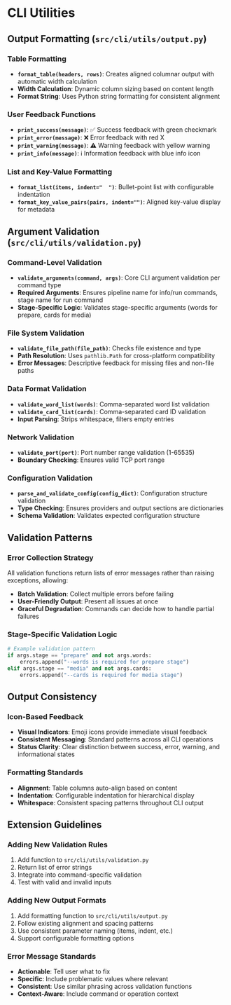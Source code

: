 # CLI Utilities

## Output Formatting (`src/cli/utils/output.py`)

### Table Formatting
- **`format_table(headers, rows)`**: Creates aligned columnar output with automatic width calculation
- **Width Calculation**: Dynamic column sizing based on content length
- **Format String**: Uses Python string formatting for consistent alignment

### User Feedback Functions
- **`print_success(message)`**: ✅ Success feedback with green checkmark
- **`print_error(message)`**: ❌ Error feedback with red X
- **`print_warning(message)`**: ⚠️ Warning feedback with yellow warning
- **`print_info(message)`**: ℹ️ Information feedback with blue info icon

### List and Key-Value Formatting
- **`format_list(items, indent="  ")`**: Bullet-point list with configurable indentation
- **`format_key_value_pairs(pairs, indent="")`**: Aligned key-value display for metadata

## Argument Validation (`src/cli/utils/validation.py`)

### Command-Level Validation
- **`validate_arguments(command, args)`**: Core CLI argument validation per command type
- **Required Arguments**: Ensures pipeline name for info/run commands, stage name for run command
- **Stage-Specific Logic**: Validates stage-specific arguments (words for prepare, cards for media)

### File System Validation
- **`validate_file_path(file_path)`**: Checks file existence and type
- **Path Resolution**: Uses `pathlib.Path` for cross-platform compatibility
- **Error Messages**: Descriptive feedback for missing files and non-file paths

### Data Format Validation
- **`validate_word_list(words)`**: Comma-separated word list validation
- **`validate_card_list(cards)`**: Comma-separated card ID validation
- **Input Parsing**: Strips whitespace, filters empty entries

### Network Validation
- **`validate_port(port)`**: Port number range validation (1-65535)
- **Boundary Checking**: Ensures valid TCP port range

### Configuration Validation
- **`parse_and_validate_config(config_dict)`**: Configuration structure validation
- **Type Checking**: Ensures providers and output sections are dictionaries
- **Schema Validation**: Validates expected configuration structure

## Validation Patterns

### Error Collection Strategy
All validation functions return lists of error messages rather than raising exceptions, allowing:
- **Batch Validation**: Collect multiple errors before failing
- **User-Friendly Output**: Present all issues at once
- **Graceful Degradation**: Commands can decide how to handle partial failures

### Stage-Specific Validation Logic
```python
# Example validation pattern
if args.stage == "prepare" and not args.words:
    errors.append("--words is required for prepare stage")
elif args.stage == "media" and not args.cards:
    errors.append("--cards is required for media stage")
```

## Output Consistency

### Icon-Based Feedback
- **Visual Indicators**: Emoji icons provide immediate visual feedback
- **Consistent Messaging**: Standard patterns across all CLI operations
- **Status Clarity**: Clear distinction between success, error, warning, and informational states

### Formatting Standards
- **Alignment**: Table columns auto-align based on content
- **Indentation**: Configurable indentation for hierarchical display
- **Whitespace**: Consistent spacing patterns throughout CLI output

## Extension Guidelines

### Adding New Validation Rules
1. Add function to `src/cli/utils/validation.py`
2. Return list of error strings
3. Integrate into command-specific validation
4. Test with valid and invalid inputs

### Adding New Output Formats
1. Add formatting function to `src/cli/utils/output.py`
2. Follow existing alignment and spacing patterns
3. Use consistent parameter naming (items, indent, etc.)
4. Support configurable formatting options

### Error Message Standards
- **Actionable**: Tell user what to fix
- **Specific**: Include problematic values where relevant
- **Consistent**: Use similar phrasing across validation functions
- **Context-Aware**: Include command or operation context
